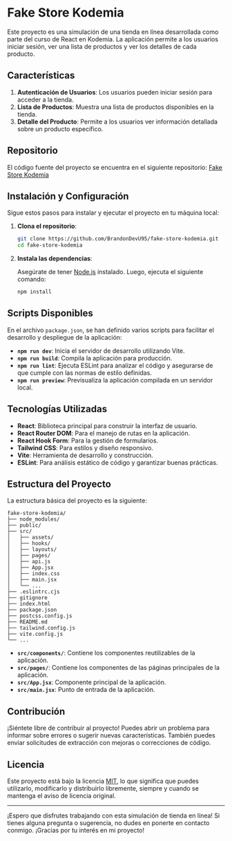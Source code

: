 # Fake Store Kodemia

Este proyecto es una simulación de una tienda en línea desarrollada como parte del curso de React en Kodemia. La aplicación permite a los usuarios iniciar sesión, ver una lista de productos y ver los detalles de cada producto.

## Características

1. **Autenticación de Usuarios**: Los usuarios pueden iniciar sesión para acceder a la tienda.
2. **Lista de Productos**: Muestra una lista de productos disponibles en la tienda.
3. **Detalle del Producto**: Permite a los usuarios ver información detallada sobre un producto específico.

## Repositorio

El código fuente del proyecto se encuentra en el siguiente repositorio: [Fake Store Kodemia](https://github.com/BrandonDevU95/fake-store-kodemia.git)

## Instalación y Configuración

Sigue estos pasos para instalar y ejecutar el proyecto en tu máquina local:

1. **Clona el repositorio**:

    ```bash
    git clone https://github.com/BrandonDevU95/fake-store-kodemia.git
    cd fake-store-kodemia
    ```

2. **Instala las dependencias**:

    Asegúrate de tener [Node.js](https://nodejs.org/) instalado. Luego, ejecuta el siguiente comando:

    ```bash
    npm install
    ```

## Scripts Disponibles

En el archivo `package.json`, se han definido varios scripts para facilitar el desarrollo y despliegue de la aplicación:

-   **`npm run dev`**: Inicia el servidor de desarrollo utilizando Vite.
-   **`npm run build`**: Compila la aplicación para producción.
-   **`npm run lint`**: Ejecuta ESLint para analizar el código y asegurarse de que cumple con las normas de estilo definidas.
-   **`npm run preview`**: Previsualiza la aplicación compilada en un servidor local.

## Tecnologías Utilizadas

-   **React**: Biblioteca principal para construir la interfaz de usuario.
-   **React Router DOM**: Para el manejo de rutas en la aplicación.
-   **React Hook Form**: Para la gestión de formularios.
-   **Tailwind CSS**: Para estilos y diseño responsivo.
-   **Vite**: Herramienta de desarrollo y construcción.
-   **ESLint**: Para análisis estático de código y garantizar buenas prácticas.

## Estructura del Proyecto

La estructura básica del proyecto es la siguiente:

```
fake-store-kodemia/
├── node_modules/
├── public/
├── src/
│   ├── assets/
│   ├── hooks/
│   ├── layouts/
│   ├── pages/
│   ├── api.js
│   ├── App.jsx
│   ├── index.css
│   ├── main.jsx
│   └── ...
├── .eslintrc.cjs
├── gitignore
├── index.html
├── package.json
├── postcss.config.js
├── README.md
├── tailwind.config.js
├── vite.config.js
└── ...
```

-   **`src/components/`**: Contiene los componentes reutilizables de la aplicación.
-   **`src/pages/`**: Contiene los componentes de las páginas principales de la aplicación.
-   **`src/App.jsx`**: Componente principal de la aplicación.
-   **`src/main.jsx`**: Punto de entrada de la aplicación.

## Contribución

¡Siéntete libre de contribuir al proyecto! Puedes abrir un problema para informar sobre errores o sugerir nuevas características. También puedes enviar solicitudes de extracción con mejoras o correcciones de código.

## Licencia

Este proyecto está bajo la licencia [MIT](https://opensource.org/licenses/MIT), lo que significa que puedes utilizarlo, modificarlo y distribuirlo libremente, siempre y cuando se mantenga el aviso de licencia original.

---

¡Espero que disfrutes trabajando con esta simulación de tienda en línea! Si tienes alguna pregunta o sugerencia, no dudes en ponerte en contacto conmigo. ¡Gracias por tu interés en mi proyecto!
